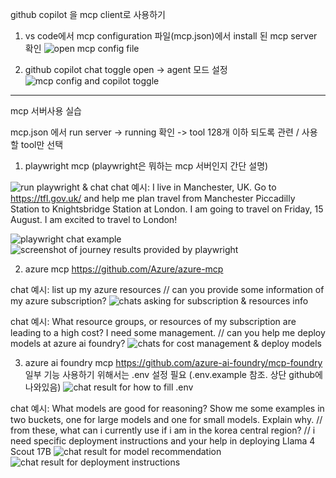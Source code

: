 github copilot 을 mcp client로 사용하기

1. vs code에서 mcp configuration 파일(mcp.json)에서 install 된 mcp server 확인
![open mcp config file](../img/mcp-config-open.png)

2. github copilot chat toggle open -> agent 모드 설정
![mcp config and copilot toggle](../img/mcp-config-copilot.png)

---

mcp 서버사용 실습

mcp.json 에서 run server -> running 확인 -> tool 128개 이하 되도록 관련 / 사용할 tool만 선택

1. playwright mcp
(playwright은 뭐하는 mcp 서버인지 간단 설명)

![run playwright & chat](../img/mcp-playwright-1.png)
chat 예시: I live in Manchester, UK. Go to https://tfl.gov.uk/ and help me plan travel from Manchester Piccadilly Station to Knightsbridge Station at London. I am going to travel on Friday, 15 August. I am excited to travel to London!

![playwright chat example](../img/mcp-playwright-2.png)
![screenshot of journey results provided by playwright](../img/playwright-mcp/tfl-journey-results-manchester-knightsbridge.png)

2. azure mcp
https://github.com/Azure/azure-mcp

chat 예시: list up my azure resources // can you provide some information of my azure subscription?
![chats asking for subscription & resources info](../img/mcp-azure-1.png)

chat 예시: What resource groups, or resources of my subscription are leading to a high cost? I need some management. // can you help me deploy models at azure ai foundry?
![chats for cost management & deploy models](../img/mcp-azure-2.png)

3. azure ai foundry mcp
https://github.com/azure-ai-foundry/mcp-foundry
일부 기능 사용하기 위해서는 .env 설정 필요 (.env.example 참조. 상단 github에 나와있음)
![chat result for how to fill .env](../img/mcp-foundry-env.png)

chat 예시: What models are good for reasoning? Show me some examples in two buckets, one for large models and one for small models. Explain why. // from these, what can i currently use if i am in the korea central region? // i need specific deployment instructions and your help in deploying Llama 4 Scout 17B
![chat result for model recommendation](../img/mcp-foundry-1.png)
![chat result for deployment instructions](../img/mcp-foundry-2.png)